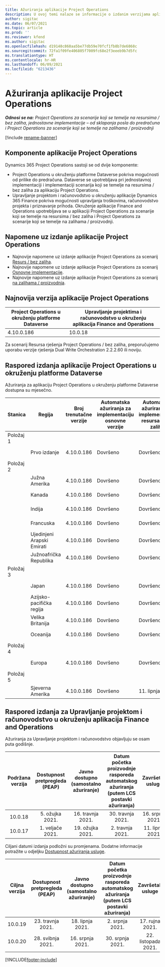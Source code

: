```yaml
---
title: Ažuriranja aplikacije Project Operations
description: U ovoj temi nalaze se informacije o izdanim verzijama aplikacije Dynamics 365 Project Operations.
author: sigitac
ms.date: 06/07/2021
ms.topic: article
ms.prod: ''
ms.reviewer: kfend
ms.author: sigitac
ms.openlocfilehash: d19148c868aa5be77db59e70fcf1fb8b7de6868c
ms.sourcegitcommit: 72fa1f09fe406805f7009fc68e2f3eeeb9b7d5fc
ms.translationtype: HT
ms.contentlocale: hr-HR
ms.lasthandoff: 06/09/2021
ms.locfileid: "6213436"
---
```

# <a name="project-operations-updates"></a>Ažuriranja aplikacije Project Operations

_**Odnosi se na:** Project Operations za scenarije koji se temelje na resursima / bez zaliha, jednostavne implementacije – od sklapanja posla do predračuna i Project Operations za scenarije koji se temelje na zalihama / proizvodnji_

[!include [rename-banner](~/includes/cc-data-platform-banner.md)]

## <a name="project-operations-components"></a>Komponente aplikacije Project Operations

Dynamics 365 Project Operations sastoji se od dvije komponente:

- Project Operations u okruženju platforme Dataverse pokriva mogućnosti od prilike do predračuna. Dataverse se upotrebljava pri jednostavnoj implementaciji i implementaciji scenarija koji se temelje na resursima / bez zaliha za aplikaciju Project Operations.
- Upravljanje projektom i računovodstvo u okruženju aplikacije Dynamics 365 Finance pokriva mogućnosti upravljanja troškovima, računovodstvo projekta i priznavanje prihoda. Okruženje aplikacije Finance and Operations upotrebljava se u aplikaciji Project Operations za scenarije koji se temelje na resursima / bez zaliha i Project Operations za scenarije koji se temelje na zalihama / proizvodnji.

## <a name="project-operations-release-notes"></a>Napomene uz izdanje aplikacije Project Operations
- Najnovije napomene uz izdanje aplikacije Project Operations za scenarij [Resurs / bez zaliha](whats-new-may-2021-resource-based.md).
- Najnovije napomene uz izdanje aplikacije Project Operations za scenarij [Osnovne implementacije](../pro/whats-new/whats-new-may-2021-lite.md).
- Najnovije napomene uz izdanje aplikacije Project Operations za scenarij [na zalihama / proizvodnja](../prod-pma/whats-new/whats-new-apr-2021-stocked.md).

## <a name="project-operations-latest-version"></a>Najnovija verzija aplikacije Project Operations

| Project Operations u okruženju platforme Dataverse | Upravljanje projektima i računovodstvo u okruženju aplikacija Finance and Operations | 
| --- | --- |
| 4.10.0.186 | 10.0.18 |

Za scenarij Resursa rješenja Project Operations / bez zaliha, preporučujemo uporabu verzije rješenja Dual Write Orchestration 2.2.2.60 ili noviju.

## <a name="release-schedule-for-project-operations-on-dataverse-environment"></a>Raspored izdanja aplikacije Project Operations u okruženju platforme Dataverse

Ažuriranja za aplikaciju Project Operations u okruženju platforme Dataverse dostupna su mjesečno. 

| Stanica | Regija | Broj trenutačne verzije | Automatska ažuriranja za implementaciju osnovne verzije | Automatska ažuriranja za implementaciju resursa / bez zaliha | Broj sljedeće verzije | Sljedeća verzija općenito dostupna |
|-----------|-----------------------|-----------------|--------------|---------------------|---------------------|---------------------|
| Položaj 1 |   &nbsp;              |    &nbsp;       | &nbsp;       |      &nbsp;         |      &nbsp;         |      &nbsp;         |
|   &nbsp;  | Prvo izdanje         |  4.10.0.186     | Dovršeno     | Dovršeno            | TBD                 | 28-svi-21           |
| Položaj 2 |   &nbsp;              |    &nbsp;       | &nbsp;       |      &nbsp;         |      &nbsp;         |      &nbsp;         |
|   &nbsp;  | Južna Amerika         |  4.10.0.186     | Dovršeno     | Dovršeno            | TBD                 | 28-svi-21           |
|    &nbsp; | Kanada                |  4.10.0.186     | Dovršeno     | Dovršeno            | TBD                 | 28-svi-21           |
|   &nbsp;  | Indija                 |  4.10.0.186     | Dovršeno     | Dovršeno            | TBD                 | 28-svi-21           |
|   &nbsp;  | Francuska                |  4.10.0.186     | Dovršeno     | Dovršeno            | TBD                 | 28-svi-21           |
|   &nbsp;  | Ujedinjeni Arapski Emirati  |  4.10.0.186     | Dovršeno     | Dovršeno            | TBD                 | 28-svi-21           |
|   &nbsp;  | Južnoafrička Republika          |  4.10.0.186     | Dovršeno     | Dovršeno            | TBD                 | 28-svi-21           |
| Položaj 3 |      &nbsp;           |     &nbsp;      |     &nbsp;   |      &nbsp;         |      &nbsp;         |      &nbsp;         |
|   &nbsp;  | Japan                 |  4.10.0.186     | Dovršeno     | Dovršeno            | TBD                 | 04. lipnja 21.          |
|   &nbsp;  | Azijsko-pacifička regija          |  4.10.0.186     | Dovršeno     | Dovršeno            | TBD                 | 04. lipnja 21.          |
|   &nbsp;  | Velika Britanija         |  4.10.0.186     | Dovršeno     | Dovršeno            | TBD                 | 04. lipnja 21.          |
|   &nbsp;  | Oceanija               |  4.10.0.186     | Dovršeno     | Dovršeno            | TBD                 | 04. lipnja 21.          |
| Položaj 4 |     &nbsp;            |     &nbsp;      |     &nbsp;   |      &nbsp;         |      &nbsp;         |      &nbsp;         |
|   &nbsp;  | Europa                |  4.10.0.186     | Dovršeno     | Dovršeno            | TBD                 | 11. lipnja 21.          |
| Položaj 5 |     &nbsp;            |     &nbsp;      |     &nbsp;   |      &nbsp;         |      &nbsp;         |      &nbsp;         |
|   &nbsp;  | Sjeverna Amerika         |  4.10.0.186     | Dovršeno     | 11. lipnja 21.          | TBD                 | 18. lipnja 21.          |

## <a name="release-schedule-for-project-management-and-accounting-in-the-finance-and-operations-apps-environment"></a>Raspored izdanja za Upravljanje projektom i računovodstvo u okruženju aplikacija Finance and Operations

Ažuriranja za Upravljanje projektom i računovodstvo objavljuju se osam puta godišnje.

|          Podržana verzija          | Dostupnost pretpregleda (PEAP) | Javno dostupno (samostalno ažuriranje) | Datum početka proizvodnje rasporeda automatskog ažuriranja (putem LCS postavki ažuriranja) |   Završetak usluge   |
|:-------------------------:|:---------------------------:|:---------------------------------:|:--------------------------------------------------------------------:|:------------------:|
|          10.0.18          |        5. ožujka 2021.        |           16. travnja 2021.          |                            30. travnja 2021.                            |    16. srpnja 2021.   |
|          10.0.17          |       1. veljače 2021.      |           19. ožujka 2021.          |                             2. travnja 2021.                            |    11. lipnja 2021.   |

Ciljani datumi izdanja podložni su promjenama. Dodatne informacije potražite u odjeljku [Dostupnost ažuriranja usluge](/dynamics365/fin-ops-core/fin-ops/get-started/public-preview-releases?toc=%2fdynamics365%2ffinance%2ftoc.json).

|          Ciljna verzija          | Dostupnost pretpregleda (PEAP) | Javno dostupno (samostalno ažuriranje) | Datum početka proizvodnje rasporeda automatskog ažuriranja (putem LCS postavki ažuriranja) |   Završetak usluge   |
|:-------------------------:|:---------------------------:|:---------------------------------:|:--------------------------------------------------------------------:|:------------------:|
|          10.0.19          |        23. travnja 2021.       |            18. lipnja 2021.           |                             2. srpnja 2021.                             | 17. rujna 2021. |
|          10.0.20          |         28. svibnja 2021.        |           16. srpnja 2021.           |                             30. srpnja 2021.                             |  22. listopada 2021.  |



[!INCLUDE[footer-include](../includes/footer-banner.md)]
